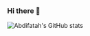 ### Hi there 👋


![Abdifatah's GitHub stats](https://github-readme-stats-olive-nine-17.vercel.app/api?username=AbdifatahZamiir&show_icons=true&theme=dark&bg_color=000000)

